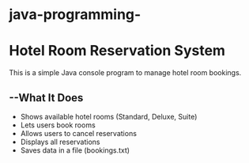 # java-programming-
#  Hotel Room Reservation System

This is a simple Java console program to manage hotel room bookings.
## --What It Does
- Shows available hotel rooms (Standard, Deluxe, Suite)
- Lets users book rooms
- Allows users to cancel reservations
- Displays all reservations
- Saves data in a file (bookings.txt)
